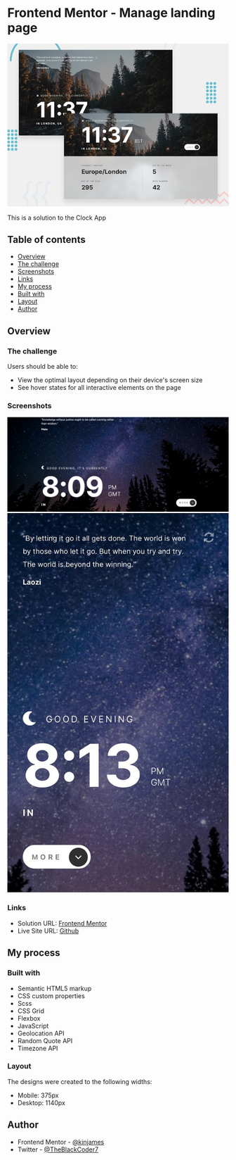 # Frontend Mentor - Manage landing page

![Design preview for the Clock App](./images/preview.jpg)

This is a solution to the Clock App

## Table of contents

- [Overview](#overview)
- [The challenge](#the-challenge)
- [Screenshots](#screenshots)
- [Links](#links)
- [My process](#my-process)
- [Built with](#built-with)
- [Layout](#layout)
- [Author](#author)

## Overview

### The challenge

Users should be able to:

- View the optimal layout depending on their device's screen size
- See hover states for all interactive elements on the page

### Screenshots

![Desktop Design](./images/desktop.png)
![Mobile Design](./images/mobile.jpg)

### Links

- Solution URL: [Frontend Mentor](https://www.frontendmentor.io/solutions/manage-landing-page-ByF2inAJqe)
- Live Site URL: [Github](https://kinjames.github.io/manage-landing-page/)

## My process

### Built with

- Semantic HTML5 markup
- CSS custom properties
- Scss
- CSS Grid
- Flexbox
- JavaScript
- Geolocation API
- Random Quote API
- Timezone API

### Layout

The designs were created to the following widths:

- Mobile: 375px
- Desktop: 1140px

## Author

- Frontend Mentor - [@kinjames](https://www.frontendmentor.io/profile/kinjames)
- Twitter - [@TheBlackCoder7](https://twitter.com/TheBlackCoder7)
